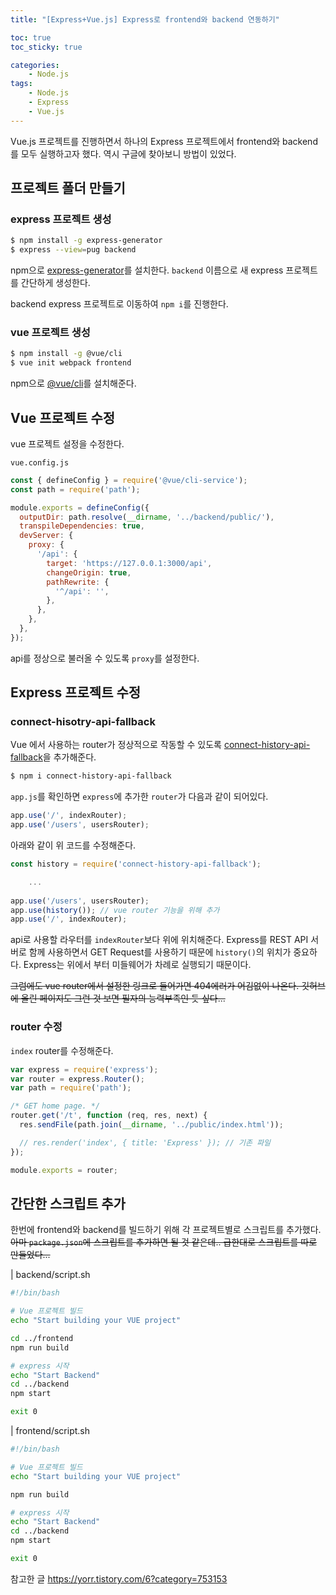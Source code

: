 ```yaml
---
title: "[Express+Vue.js] Express로 frontend와 backend 연동하기"

toc: true
toc_sticky: true

categories:
    - Node.js
tags:
    - Node.js
    - Express
    - Vue.js
---
```


Vue.js 프로젝트를 진행하면서 하나의 Express 프로젝트에서 frontend와 backend를 모두 실행하고자 했다. 역시 구글에 찾아보니 방법이 있었다.

## 프로젝트 폴더 만들기
### express 프로젝트 생성
``` bash
$ npm install -g express-generator
$ express --view=pug backend
```
npm으로 [express-generator](https://www.npmjs.com/package/express-generator)를 설치한다.
`backend` 이름으로 새 express 프로젝트를 간단하게 생성한다.

backend express 프로젝트로 이동하여 `npm i`를 진행한다.

### vue 프로젝트 생성
```bash
$ npm install -g @vue/cli
$ vue init webpack frontend
```
npm으로 [@vue/cli](https://cli.vuejs.org/)를 설치해준다.

## Vue 프로젝트 수정
vue 프로젝트 설정을 수정한다.

`vue.config.js`
```js
const { defineConfig } = require('@vue/cli-service');
const path = require('path');

module.exports = defineConfig({
  outputDir: path.resolve(__dirname, '../backend/public/'),
  transpileDependencies: true,
  devServer: {
    proxy: {
      '/api': {
        target: 'https://127.0.0.1:3000/api',
        changeOrigin: true,
        pathRewrite: {
          '^/api': '',
        },
      },
    },
  },
});

```
api를 정상으로 불러올 수 있도록 `proxy`를 설정한다.

## Express 프로젝트 수정
### connect-hisotry-api-fallback
Vue 에서 사용하는 router가 정상적으로 작동할 수 있도록 [connect-history-api-fallback](https://www.npmjs.com/package/connect-history-api-fallback)을 추가해준다.
```bash
$ npm i connect-history-api-fallback
```

`app.js`를 확인하면 `express`에 추가한 `router`가 다음과 같이 되어있다.
```js
app.use('/', indexRouter);
app.use('/users', usersRouter);
```
아래와 같이 위 코드를 수정해준다.
```js
const history = require('connect-history-api-fallback');

	...
    
app.use('/users', usersRouter);
app.use(history()); // vue router 기능을 위해 추가
app.use('/', indexRouter);
```

api로 사용할 라우터를 `indexRouter`보다 위에 위치해준다. Express를 REST API 서버로 함께 사용하면서 GET Request를 사용하기 때문에 `history()`의 위치가 중요하다. Express는 위에서 부터 미들웨어가 차례로 실행되기 때문이다.

~~그럼에도 vue router에서 설정한 링크로 들어가면 404에러가 어김없이 나온다. 깃허브에 올린 페이지도 그런 것 보면 필자의 능력부족인 듯 싶다...~~

### router 수정
`index` router를 수정해준다.
```js
var express = require('express');
var router = express.Router();
var path = require('path');

/* GET home page. */
router.get('/t', function (req, res, next) {
  res.sendFile(path.join(__dirname, '../public/index.html'));

  // res.render('index', { title: 'Express' }); // 기존 파일
});

module.exports = router;
```

## 간단한 스크립트 추가
한번에 frontend와 backend를 빌드하기 위해 각 프로젝트별로 스크립트를 추가했다. 
~~아마 `package.json`에 스크립트를 추가하면 될 것 같은데.. 급한대로 스크립트를 따로 만들었다...~~

| backend/script.sh
```bash
#!/bin/bash

# Vue 프로젝트 빌드
echo "Start building your VUE project"

cd ../frontend
npm run build

# express 시작
echo "Start Backend"
cd ../backend
npm start

exit 0
```

| frontend/script.sh
```bash
#!/bin/bash

# Vue 프로젝트 빌드
echo "Start building your VUE project"

npm run build

# express 시작
echo "Start Backend"
cd ../backend
npm start

exit 0
```


참고한 글 https://yorr.tistory.com/6?category=753153

